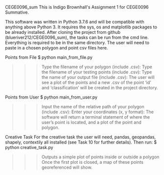 CEGE0096_sum
This is Indigo Brownhall's Assignment 1 for CEGE0096 Summative. 

This software was written in Python 3.7.6 and will be compatible with anything above Python 3. It requires the sys, os and matplotlib packages to be already installed. 
After cloning the project from github (blueriver212/CEGE0096_sum), the tasks can be run from the cmd line. Everything is required to be in the same directory. The user will need to paste in a chosen polygon and point csv files here.

Points from File
$ python main_from_file.py
>>> Type the filename of your polygon (include .csv):
>>> Type the filename of your testing points (include .csv):
>>> Type the name of your output file (include .csv):
The user will see a plot of the points and a new .csv of the point ‘id’ and ‘classification’ will be created in the project directory. 

Points from User
$ python main_from_user.py
>>> Input the name of the relative path of your polygon (include .csv):
>>> Enter your coordinates (x, y format):
The software will return a terminal statement of where the user’s point is located, and a plot of the point and polygon.

Creative Task
For the creative task the user will need, pandas, geopandas, shapely, contextily all installed (see Task 10 for further details). Then run:
$ python creative_task.py
>>> Outputs a simple plot of points inside or outside a polygon
>>> Once the first plot is closed, a map of these points georeferenced will show.
